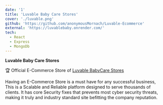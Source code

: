 ```yaml
---
date: '1'
title: 'Luvable Baby Care Stores'
cover: './luvable.png'
github: 'https://github.com/anonymousMornach/Luvable-Ecommerce'
external: 'https://luvablebaby.onrender.com/'
tech:
  - React
  - Express
  - MongoDb
---
```


**Luvable Baby Care Stores**

🏆 Official E-Commerce Store of [Luvable BabyCare Stores](https://luvablebaby.onrender.com/)

Having an E-Commerce Store is a must have for any successful business, This is a Scalable and Reliable platform designed to serve thousands of clients. It has core Security fixes that prevents most cyber security threats, making it truly and industry standard site befitting the company reputation.
